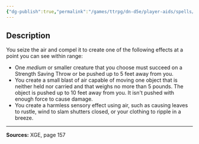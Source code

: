 ```yaml
---
{"dg-publish":true,"permalink":"/games/ttrpg/dn-d5e/player-aids/spells/cantrips/gust/","tags":["ttrpg/dnd/5e","verbal","somatic","control","spell"],"noteIcon":""}
---
```



## Description
You seize the air and compel it to create one of the following effects at a point you can see within range:
- One *medium* or smaller creature that you choose must succeed on a Strength Saving Throw or be pushed up to 5 feet away from you.
- You create a small blast of air capable of moving one object that is neither held nor carried and that weighs no more than 5 pounds.
	The object is pushed up to 10 feet away from you.
	It isn't pushed with enough force to cause damage.
- You create a harmless sensory effect using air, such as causing leaves to rustle, wind to slam shutters closed, or your clothing to ripple in a breeze.

---

**Sources:** XGE, page 157
